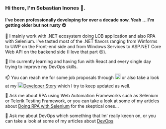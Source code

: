 ### Hi there, I'm Sebastian Inones 👋. 
#### I've been professionally developing for over a decade now. Yeah ... I'm getting older but not rusty 😋

🔭 I mainly work with .NET ecosystem doing LOB application and also RPA with Selenium. 
I've tasted most of the .NET flavors ranging from Winforms to UWP on the Front-end side and from Windows Services to ASP.NET Core Web API on the backend side (I love that part 😉).

🌱 I’m currently learning and having fun with React and every single day trying to improve my DevOps skills.

📫 You can reach me for some job proposals through [<img src="https://content.linkedin.com/content/dam/me/brand/en-us/brand-home/logos/In-Blue-Logo.png.original.png" alt="drawing" width="18"/>](https://www.linkedin.com/in/sebastianinones/) or also take a look at my [<img src="https://cdn3.iconfinder.com/data/icons/inficons/512/stackoverflow.png" width="18"/>Developer Story](https://stackoverflow.com/users/story/3374615) which I try to keep updated as well.

💬 Ask me about RPA using Web Automation Frameworks such as Selenium or Telerik Testing Framework, or you can take a look at some of my articles about [Doing RPA with Selenium](https://www.linkedin.com/pulse/doing-rpa-withselenium-sebastian-inones/) for the skeptical ones...

💬 Ask me about DevOps which something that Im' really keeon on, or you can take a look at some of my articles about [DevOps](https://www.linkedin.com/pulse/github-bitbucket-gitlabazure-devops-why-dont-use-them-inones/)


<!--
**sebainones/sebainones** is a ✨ _special_ ✨ repository because its `README.md` (this file) appears on your GitHub profile.

Here are some ideas to get you started:

- 🔭 I’m currently working on ...
- 🌱 I’m currently learning ...
- 👯 I’m looking to collaborate on ...
- 🤔 I’m looking for help with ...
- 💬 Ask me about ...
- 📫 How to reach me: ...
- 😄 Pronouns: ...
- ⚡ Fun fact: ...
-->
